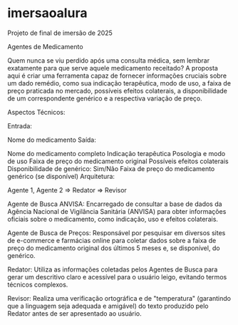 # imersaoalura
Projeto de final de imersão de 2025

Agentes de Medicamento

Quem nunca se viu perdido após uma consulta médica, sem lembrar exatamente para que serve aquele medicamento receitado? A proposta aqui é criar uma ferramenta capaz de fornecer informações cruciais sobre um dado remédio, como sua indicação terapêutica, modo de uso, a faixa de preço praticada no mercado, possíveis efeitos colaterais, a disponibilidade de um correspondente genérico e a respectiva variação de preço.

Aspectos Técnicos:

Entrada:

Nome do medicamento
Saída:

Nome do medicamento completo
Indicação terapêutica
Posologia e modo de uso
Faixa de preço do medicamento original
Possíveis efeitos colaterais
Disponibilidade de genérico: Sim/Não
Faixa de preço do medicamento genérico (se disponível)
Arquitetura:

Agente 1, Agente 2 => Redator => Revisor

Agente de Busca ANVISA: Encarregado de consultar a base de dados da Agência Nacional de Vigilância Sanitária (ANVISA) para obter informações oficiais sobre o medicamento, como indicação, uso e efeitos colaterais.

Agente de Busca de Preços: Responsável por pesquisar em diversos sites de e-commerce e farmácias online para coletar dados sobre a faixa de preço do medicamento original dos últimos 5 meses e, se disponível, do genérico.

Redator: Utiliza as informações coletadas pelos Agentes de Busca para gerar um descritivo claro e acessível para o usuário leigo, evitando termos técnicos complexos.

Revisor: Realiza uma verificação ortográfica e de "temperatura" (garantindo que a linguagem seja adequada e amigável) do texto produzido pelo Redator antes de ser apresentado ao usuário.
